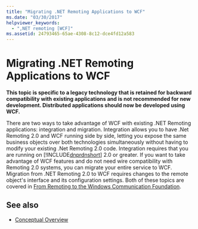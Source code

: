 ```yaml
---
title: "Migrating .NET Remoting Applications to WCF"
ms.date: "03/30/2017"
helpviewer_keywords: 
  - ",NET remoting [WCF]"
ms.assetid: 24793465-65ae-4308-8c12-dce4fd12a583
---
```

# Migrating .NET Remoting Applications to WCF
**This topic is specific to a legacy technology that is retained for backward compatibility with existing applications and is not recommended for new development. Distributed applications should now be developed using WCF.**  
  
 There are two ways to take advantage of WCF with existing .NET Remoting applications: integration and migration. Integration allows you to have .Net Remoting 2.0 and WCF running side by side, letting you expose the same business objects over both technologies simultaneously without having to modify your existing .Net Remoting 2.0 code. Integration requires that you are running on [!INCLUDE[dnprdnshort](../../../../includes/dnprdnshort-md.md)] 2.0 or greater. If you want to take advantage of WCF features and do not need wire compatibility with Remoting 2.0 systems, you can migrate your entire service to WCF. Migration from .NET Remoting 2.0 to WCF requires changes to the remote object's interface and its configuration settings. Both of these topics are covered in [From Remoting to the Windows Communication Foundation](https://go.microsoft.com/fwlink/?LinkId=74403).  
  
## See also
- [Conceptual Overview](../../../../docs/framework/wcf/conceptual-overview.md)
